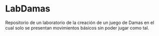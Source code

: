 # LabDamas
Repositorio de un laboratorio de la creación de un juego de Damas en el cual solo se presentan movimientos básicos sin poder jugar como tal. 
